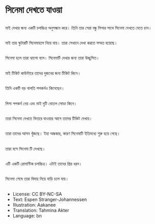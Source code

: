 # সিনেমা দেখতে যাওয়া

##
মাই দেখার জন্য একটি চলচ্চিত্র অনুসন্ধান করে। তিনি তার সেরা বন্ধু লিসার সাথে সিনেমা দেখতে যেতে চান।

##
মাই তার স্কুটারটি সিনেমাহলে নিয়ে যায়। তারা সেখানে দেখা করতে সম্মত হয়েছে।

##
সিনেমা হলে তারা হ্যালো বলে। সিনেমাটি দেখার জন্য তারা উচ্ছ্বসিত।

##
মাই টিকিট কাউন্টারে তাদের দুজনের জন্য টিকিট কিনে।

##
তিনি একটি বড় বালতি পপকর্নও কিনেছেন।

##
লিসা পপকর্ন নেয় এবং মাই দুটি বোতল সোডা কিনে।

##
তারা সিনেমা দেখতে ভিতরে যাওয়ার আগে তাদের টিকিট দেখায়।

##
তারা তাদের আসন খুঁজছে। ইহা অন্ধকার, কারণ সিনেমাটি ইতিমধ্যে শুরু হয়ে গেছে।

##
তারা বসে সিনেমা টি দেখছে।

##
এটি একটি রোমান্টিক চলচ্চিত্র। এটাই তাদের প্রিয় ধরন।

##
সিনেমা শেষে তারা বিদায় নিয়ে বাড়ি চলে যায়।

##
* License: CC BY-NC-SA
* Text: Espen Stranger-Johannessen
* Illustration: Aakanee
* Translation: Tahmina Akter
* Language: bn
